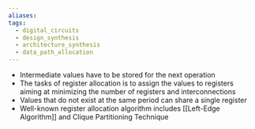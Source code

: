 ```yaml
---
aliases: 
tags:
  - digital_circuits
  - design_synthesis
  - architecture_synthesis
  - data_path_allocation
---
```

- Intermediate values have to be stored for the next operation
- The tasks of register allocation is to assign the values to registers aiming at minimizing the number of registers and interconnections
- Values that do not exist at the same period can share a single register
- Well-known register allocation algorithm includes [[Left-Edge Algorithm]] and Clique Partitioning Technique
